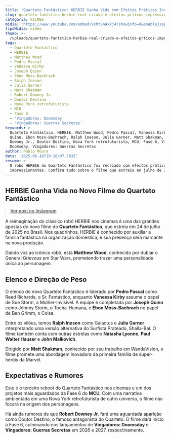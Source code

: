 ```yaml
---
title: 'Quarteto Fantástico: HERBIE Ganha Vida com Efeitos Práticos Incríveis'
slug: quarteto-fantstico-herbie-real-criado-e-efeitos-prticos-impressionam
categoria: FILMES
midia: 'https://www.youtube.com/embed/VxMtSnAxXj4?showinfo=0&enablejsapi=1'
tipoMidia: video
thumb: >-
  /uploads/quarteto-fantstico-herbie-real-criado-e-efeitos-prticos-impressionam-thumb.png
tags:
  - Quarteto Fantástico
  - HERBIE
  - Matthew Wood
  - Pedro Pascal
  - Vanessa Kirby
  - Joseph Quinn
  - Ebon Moss-Bachrach
  - Ralph Ineson
  - Julia Garner
  - Matt Shakman
  - Robert Downey Jr.
  - Doutor Destino
  - Nova York retrofuturista
  - MCU
  - Fase 6
  - 'Vingadores: Doomsday'
  - 'Vingadores: Guerras Secretas'
keywords: >-
  Quarteto Fantástico, HERBIE, Matthew Wood, Pedro Pascal, Vanessa Kirby, Joseph
  Quinn, Ebon Moss-Bachrach, Ralph Ineson, Julia Garner, Matt Shakman, Robert
  Downey Jr., Doutor Destino, Nova York retrofuturista, MCU, Fase 6, Vingadores:
  Doomsday, Vingadores: Guerras Secretas
author: Pablo Moura
data: '2025-06-16T19:18:07.783Z'
resumo: >-
  O robô HERBIE do Quarteto Fantástico foi recriado com efeitos práticos
  impressionantes. Confira tudo sobre o filme que estreia em julho de 2025.
---
```


## HERBIE Ganha Vida no Novo Filme do Quarteto Fantástico

<blockquote class="instagram-media" data-instgrm-permalink="https://www.instagram.com/reel/DK8OpnfOZq9/" data-instgrm-version="14" style="width:100%; max-width:540px; margin:1rem auto;"><a href="https://www.instagram.com/reel/DK8OpnfOZq9/">Ver post no Instagram</a></blockquote>

A reimaginação do clássico robô HERBIE nos cinemas é uma das grandes apostas do novo filme do **Quarteto Fantástico**, que estreia em 24 de julho de 2025 no Brasil. Nos quadrinhos, HERBIE é conhecido por auxiliar a família fantástica na organização doméstica, e sua presença será marcante na nova produção.

Dando voz ao icônico robô, está **Matthew Wood**, conhecido por dublar o General Grievous em Star Wars, prometendo trazer uma personalidade única ao personagem.

## Elenco e Direção de Peso

O elenco do novo Quarteto Fantástico é liderado por **Pedro Pascal** como Reed Richards, o Sr. Fantástico, enquanto **Vanessa Kirby** assume o papel de Sue Storm, a Mulher-Invisível. A equipe é completada por **Joseph Quinn** como Johnny Storm, o Tocha-Humana, e **Ebon Moss-Bachrach** no papel de Ben Grimm, o Coisa.

Entre os vilões, temos **Ralph Ineson** como Galactus e **Julia Garner** interpretando uma versão alternativa do Surfista Prateado, Shalla-Bal. O filme também conta com outras estrelas como **Natasha Lyonne**, **Paul Walter Hauser** e **John Malkovich**.

Dirigido por **Matt Shakman**, conhecido por seu trabalho em WandaVision, o filme promete uma abordagem inovadora da primeira família de super-heróis da Marvel.

## Expectativas e Rumores

Este é o terceiro reboot do Quarteto Fantástico nos cinemas e um dos projetos mais aguardados da Fase 6 do **MCU**. Com uma narrativa ambientada em uma Nova York retrofuturista de outro universo, o filme não focará na origem dos personagens.

Há ainda rumores de que **Robert Downey Jr.** fará uma aguardada aparição como Doutor Destino, o famoso antagonista do Quarteto. O filme dará início à Fase 6, culminando nos lançamentos de **Vingadores: Doomsday** e **Vingadores: Guerras Secretas** em 2026 e 2027, respectivamente.
